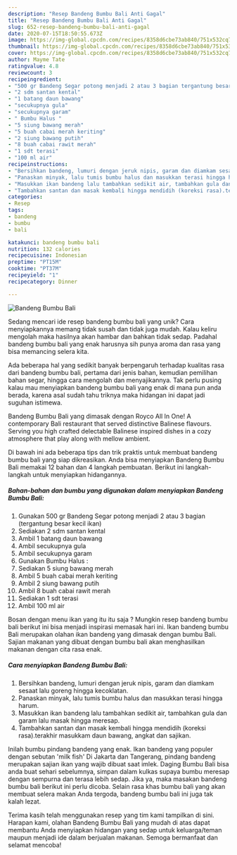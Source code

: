 ```yaml
---
description: "Resep Bandeng Bumbu Bali Anti Gagal"
title: "Resep Bandeng Bumbu Bali Anti Gagal"
slug: 652-resep-bandeng-bumbu-bali-anti-gagal
date: 2020-07-15T18:50:55.673Z
image: https://img-global.cpcdn.com/recipes/8358d6cbe73ab840/751x532cq70/bandeng-bumbu-bali-foto-resep-utama.jpg
thumbnail: https://img-global.cpcdn.com/recipes/8358d6cbe73ab840/751x532cq70/bandeng-bumbu-bali-foto-resep-utama.jpg
cover: https://img-global.cpcdn.com/recipes/8358d6cbe73ab840/751x532cq70/bandeng-bumbu-bali-foto-resep-utama.jpg
author: Mayme Tate
ratingvalue: 4.8
reviewcount: 3
recipeingredient:
- "500 gr Bandeng Segar potong menjadi 2 atau 3 bagian tergantung besar kecil ikan"
- "2 sdm santan kental"
- "1 batang daun bawang"
- "secukupnya gula"
- "secukupnya garam"
- " Bumbu Halus "
- "5 siung bawang merah"
- "5 buah cabai merah keriting"
- "2 siung bawang putih"
- "8 buah cabai rawit merah"
- "1 sdt terasi"
- "100 ml air"
recipeinstructions:
- "Bersihkan bandeng, lumuri dengan jeruk nipis, garam dan diamkam sesaat lalu goreng hingga kecoklatan."
- "Panaskan minyak, lalu tumis bumbu halus dan masukkan terasi hingga harum."
- "Masukkan ikan bandeng lalu tambahkan sedikit air, tambahkan gula dan garam lalu masak hingga meresap."
- "Tambahkan santan dan masak kembali hingga mendidih (koreksi rasa).terakhir masukkam daun bawang, angkat dan sajikan."
categories:
- Resep
tags:
- bandeng
- bumbu
- bali

katakunci: bandeng bumbu bali 
nutrition: 132 calories
recipecuisine: Indonesian
preptime: "PT15M"
cooktime: "PT37M"
recipeyield: "1"
recipecategory: Dinner

---
```



![Bandeng Bumbu Bali](https://img-global.cpcdn.com/recipes/8358d6cbe73ab840/751x532cq70/bandeng-bumbu-bali-foto-resep-utama.jpg)

Sedang mencari ide resep bandeng bumbu bali yang unik? Cara menyiapkannya memang tidak susah dan tidak juga mudah. Kalau keliru mengolah maka hasilnya akan hambar dan bahkan tidak sedap. Padahal bandeng bumbu bali yang enak harusnya sih punya aroma dan rasa yang bisa memancing selera kita.

Ada beberapa hal yang sedikit banyak berpengaruh terhadap kualitas rasa dari bandeng bumbu bali, pertama dari jenis bahan, kemudian pemilihan bahan segar, hingga cara mengolah dan menyajikannya. Tak perlu pusing kalau mau menyiapkan bandeng bumbu bali yang enak di mana pun anda berada, karena asal sudah tahu triknya maka hidangan ini dapat jadi suguhan istimewa.

Bandeng Bumbu Bali yang dimasak dengan Royco All In One! A contemporary Bali restaurant that served distinctive Balinese flavours. Serving you high crafted delectable Balinese inspired dishes in a cozy atmosphere that play along with mellow ambient.


Di bawah ini ada beberapa tips dan trik praktis untuk membuat bandeng bumbu bali yang siap dikreasikan. Anda bisa menyiapkan Bandeng Bumbu Bali memakai 12 bahan dan 4 langkah pembuatan. Berikut ini langkah-langkah untuk menyiapkan hidangannya.

<!--inarticleads1-->

##### Bahan-bahan dan bumbu yang digunakan dalam menyiapkan Bandeng Bumbu Bali:

1. Gunakan 500 gr Bandeng Segar potong menjadi 2 atau 3 bagian (tergantung besar kecil ikan)
1. Sediakan 2 sdm santan kental
1. Ambil 1 batang daun bawang
1. Ambil secukupnya gula
1. Ambil secukupnya garam
1. Gunakan  Bumbu Halus :
1. Sediakan 5 siung bawang merah
1. Ambil 5 buah cabai merah keriting
1. Ambil 2 siung bawang putih
1. Ambil 8 buah cabai rawit merah
1. Sediakan 1 sdt terasi
1. Ambil 100 ml air


Bosan dengan menu ikan yang itu itu saja ? Mungkin resep bandeng bumbu bali berikut ini bisa menjadi inspirasi memasak hari ini. Ikan bandeng bumbu Bali merupakan olahan ikan bandeng yang dimasak dengan bumbu Bali. Sajian makanan yang dibuat dengan bumbu bali akan menghasilkan makanan dengan cita rasa enak. 

<!--inarticleads2-->

##### Cara menyiapkan Bandeng Bumbu Bali:

1. Bersihkan bandeng, lumuri dengan jeruk nipis, garam dan diamkam sesaat lalu goreng hingga kecoklatan.
1. Panaskan minyak, lalu tumis bumbu halus dan masukkan terasi hingga harum.
1. Masukkan ikan bandeng lalu tambahkan sedikit air, tambahkan gula dan garam lalu masak hingga meresap.
1. Tambahkan santan dan masak kembali hingga mendidih (koreksi rasa).terakhir masukkam daun bawang, angkat dan sajikan.


Inilah bumbu pindang bandeng yang enak. Ikan bandeng yang populer dengan sebutan &#39;milk fish&#39; Di Jakarta dan Tangerang, pindang bandeng merupakan sajian ikan yang wajib dibuat saat imlek. Daging Bumbu Bali bisa anda buat sehari sebelumnya, simpan dalam kulkas supaya bumbu meresap dengan sempurna dan terasa lebih sedap. Jika ya, maka masakan bandeng bumbu bali berikut ini perlu dicoba. Selain rasa khas bumbu bali yang akan membuat selera makan Anda tergoda, bandeng bumbu bali ini juga tak kalah lezat. 

Terima kasih telah menggunakan resep yang tim kami tampilkan di sini. Harapan kami, olahan Bandeng Bumbu Bali yang mudah di atas dapat membantu Anda menyiapkan hidangan yang sedap untuk keluarga/teman maupun menjadi ide dalam berjualan makanan. Semoga bermanfaat dan selamat mencoba!
